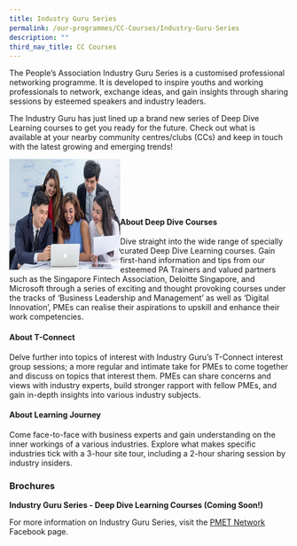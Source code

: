 ```yaml
---
title: Industry Guru Series
permalink: /our-programmes/CC-Courses/Industry-Guru-Series
description: ""
third_nav_title: CC Courses
---
```

The People’s Association Industry Guru Series is a customised professional networking programme. It is developed to inspire youths and working professionals to network, exchange ideas, and gain insights through sharing sessions by esteemed speakers and industry leaders. 

The Industry Guru has just lined up a brand new series of Deep Dive Learning courses to get you ready for the future. Check out what is available at your nearby community centres/clubs (CCs) and keep in touch with the latest growing and emerging trends!

<img style="height:200px;width:200px" align="left" src="/images/Programmes/CC%20Courses/IGuru%20webpage%20group%20photo.png"><br><br><br><br><br>
#### About Deep Dive Courses

Dive straight into the wide range of specially curated Deep Dive Learning courses.  Gain first-hand information and tips from our esteemed PA Trainers and valued partners such as the Singapore Fintech Association, Deloitte Singapore, and Microsoft through a series of exciting and thought provoking courses under the tracks of ‘Business Leadership and Management’ as well as ‘Digital Innovation’, PMEs can realise their aspirations to upskill and enhance their work competencies.

#### About T-Connect

Delve further into topics of interest with Industry Guru’s T-Connect interest group sessions; a more regular and intimate take for PMEs to come together and discuss on topics that interest them.  PMEs can share concerns and views with industry experts, build stronger rapport with fellow PMEs, and gain in-depth insights into various industry subjects.

#### About Learning Journey 

Come face-to-face with business experts and gain understanding on the inner workings of a various industries. Explore what makes specific industries tick with a 3-hour site tour, including a 2-hour sharing session by industry insiders.

### Brochures
**Industry Guru Series - Deep Dive Learning Courses (Coming Soon!)**

 

For more information on Industry Guru Series, visit the [PMET Network](https://www.facebook.com/pmetnetwork) Facebook page.